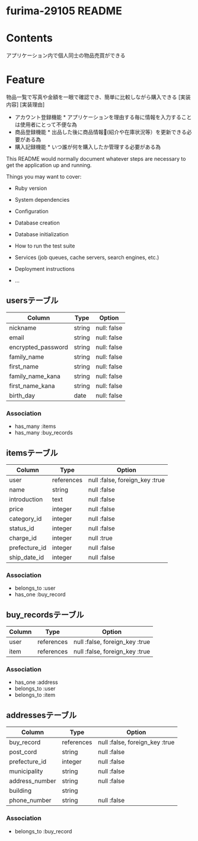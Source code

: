 # furima-29105 README

# Contents
  アプリケーション内で個人同士の物品売買ができる

# Feature
  物品一覧で写真や金額を一眼で確認でき、簡単に比較しながら購入できる
  [実装内容]               [実装理由]     
  * アカウント登録機能       * アプリケーションを理由する毎に情報を入力することは使用者にとって不便な為
  * 商品登録機能            * 出品した後に商品情報(紹介や在庫状況等）を更新できる必要がある為
  * 購入記録機能            * いつ誰が何を購入したか管理する必要がある為


This README would normally document whatever steps are necessary to get the
application up and running.

Things you may want to cover:

* Ruby version

* System dependencies

* Configuration

* Database creation

* Database initialization

* How to run the test suite

* Services (job queues, cache servers, search engines, etc.)

* Deployment instructions

* ...


## usersテーブル
| Column                | Type     | Option      |
| ----------------------| ---------|-------------|
|  nickname             | string   | null: false |
|  email                | string   | null: false |
|  encrypted_password   | string   | null: false |
|  family_name          | string   | null: false |
|  first_name           | string   | null: false |
|  family_name_kana     | string   | null: false |
|  first_name_kana      | string   | null: false |
|  birth_day            | date     | null: false |

### Association
- has_many :items
- has_many :buy_records

## itemsテーブル
| Column         | Type      | Option                        |
|----------------|---------- |-------------------------------|
|  user          | references| null :false, foreign_key :true|
|  name          | string    | null :false                   |
|  introduction  | text      | null :false                   |
|  price         | integer   | null :false                   |
|  category_id   | integer   | null :false                   |
|  status_id     | integer   | null :false                   |
|  charge_id     | integer   | null :true                    |
|  prefecture_id | integer   | null :false                   |
|  ship_date_id  | integer   | null :false                   |

### Association
- belongs_to :user
- has_one :buy_record

## buy_recordsテーブル
| Column       | Type      | Option                         |
| -------------|-----------|--------------------------------|
| user         | references| null :false, foreign_key :true |
| item         | references| null :false, foreign_key :true |

### Association
- has_one :address
- belongs_to :user
- belongs_to :item

## addressesテーブル
| Column         | Type      | Option                         |
|----------------|-----------|--------------------------------|
| buy_record     | references| null :false, foreign_key :true |
| post_cord      | string    | null :false                    |
| prefecture_id  | integer   | null :false                    |
| municipality   | string    | null :false                    |
| address_number | string    | null :false                    |
| building       | string    |                                |
| phone_number   | string    | null :false                    |

### Association
- belongs_to :buy_record


